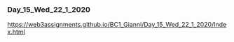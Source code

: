 ### Day_15_Wed_22_1_2020 


https://web3assignments.github.io/BC1_Gianni/Day_15_Wed_22_1_2020/Index.html
